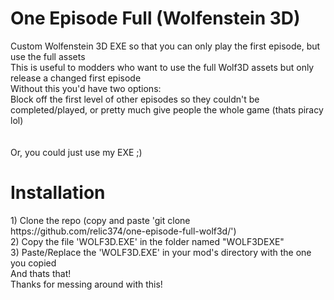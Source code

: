 # One Episode Full (Wolfenstein 3D)
Custom Wolfenstein 3D EXE so that you can only play the first episode, but use the full assets<br>
This is useful to modders who want to use the full Wolf3D assets but only release a changed first episode<br>
Without this you'd have two options:<br>
Block off the first level of other episodes so they couldn't be completed/played, or pretty much give people the whole game (thats piracy lol)<br>
<br>
<br>
Or, you could just use my EXE ;)


<h1>Installation</h1>
1) Clone the repo (copy and paste 'git clone https://github.com/relic374/one-episode-full-wolf3d/')<br>
2) Copy the file 'WOLF3D.EXE' in the folder named "WOLF3DEXE"<br>
3) Paste/Replace the 'WOLF3D.EXE' in your mod's directory with the one you copied<br>
And thats that!
<br>
Thanks for messing around with this!<br>
